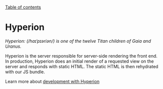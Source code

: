 [Table of contents](../readme.md)

# Hyperion

*Hyperion: (/haɪˈpɪəriən/) is one of the twelve Titan children of Gaia and Uranus.*

Hyperion is the server responsible for server-side rendering the front end. In production, Hyperion does an initial render of a requested view on the server and responds with static HTML. The static HTML is then rehydrated with our JS bundle.

Learn more about [development with Hyperion](development.md)

